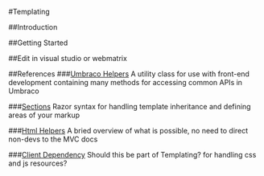 #Templating


##Introduction



##Getting Started



##Edit in visual studio or webmatrix


##References
###[Umbraco Helpers](UmbracoHelpers)
A utility class for use with front-end development containing many methods for accessing common APIs in Umbraco

###[Sections](Sections)
Razor syntax for handling template inheritance and defining areas of your markup

###[Html Helpers](HtmlHelpers)
A bried overview of what is possible, no need to direct non-devs to the MVC docs

###[Client Dependency](ClientDependency)
Should this be part of Templating? for handling css and js resources?
